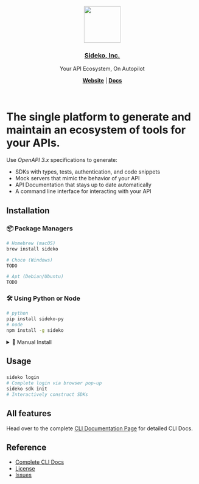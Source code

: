 <p align="center">
  <a href="https://sideko.dev">
    <img src="https://storage.googleapis.com/sideko.appspot.com/public_assets/website_assets/logo-symbol.svg" height="96">
    <h3 align="center">Sideko, Inc.</h3>
  </a>
</p>

<p align="center">
  Your API Ecosystem, On Autopilot
</p>

<p align="center">
  <a href="https://sideko.dev"><strong>Website</strong></a> |
  <a href="https://docs.sideko.dev"><strong>Docs</strong></a>
</p>
<br/>

# The single platform to generate and maintain an ecosystem of tools for your APIs.

Use _OpenAPI 3.x_ specifications to generate:
- SDKs with types, tests, authentication, and code snippets
- Mock servers that mimic the behavior of your API
- API Documentation that stays up to date automatically
- A command line interface for interacting with your API

## Installation

###  📦 Package Managers

```bash
# Homebrew (macOS)
brew install sideko

# Choco (Windows)
TODO

# Apt (Debian/Ubuntu)
TODO
```

### 🛠️ Using Python or Node

```bash
# python
pip install sideko-py
# node
npm install -g sideko
```

<details>
<summary>🔧 Manual Install</summary>

```bash
# Linux/macOS
curl -fsSL https://raw.githubusercontent.com/Sideko-Inc/sideko/main/install.sh | sh
```
</details>


## Usage

### 
```bash
sideko login
# Complete login via browser pop-up
sideko sdk init
# Interactively construct SDKs
```


## All features

Head over to the complete [CLI Documentation Page](./docs/CLI.md) for detailed CLI Docs.


## Reference

- [Complete CLI Docs](./docs/CLI.md)
- [License](./LICENSE)
- [Issues](https://github.com/Sideko-Inc/sideko/issues/new)
